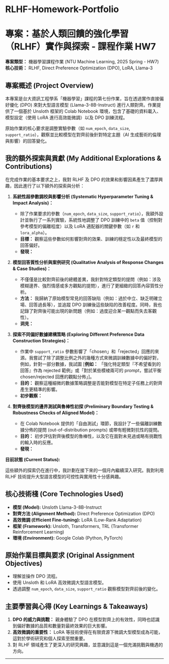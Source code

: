 # RLHF-Homework-Portfolio
# 專案：基於人類回饋的強化學習（RLHF）實作與探索 - 課程作業 HW7

**專案類型：** 機器學習課程作業 (NTU Machine Learning, 2025 Spring - HW7)
**核心技術：** RLHF, Direct Preference Optimization (DPO), LoRA, Llama-3

## 專案概述 (Project Overview)

本專案是台大資訊工程學系「機器學習」課程的第七份作業，旨在透過實作直接偏好優化 (DPO) 來對大型語言模型 (Llama-3-8B-Instruct) 進行人類對齊。作業提供了一個基於 Unsloth 框架的 Colab Notebook 環境，包含了基礎的資料載入、模型設定（使用 LoRA 進行高效能微調）以及 DPO 訓練流程。

原始作業的核心要求是調整實驗參數（如 `num_epoch`, `data_size`, `support_ratio`），觀察並比較模型在對齊前後針對特定主題（AI 生成藝術的倫理與影響）的回答變化。

## 我的額外探索與貢獻 (My Additional Explorations & Contributions)

在完成作業的基本要求之上，我對 RLHF 及 DPO 的效果和影響因素產生了濃厚興趣，因此進行了以下額外的探索與分析：

1.  **系統性超參數調校與影響分析 (Systematic Hyperparameter Tuning & Impact Analysis)：**
    * 除了作業要求的參數（`num_epoch`, `data_size`, `support_ratio`），我額外設計並執行了一系列實驗，系統性地調整了 DPO 訓練中的 `beta` 值（控制對參考模型的偏離程度）以及 LoRA 適配器的關鍵參數（如 `r` 和 `lora_alpha`）。
    * **目標：** 觀察這些參數如何影響對齊的效果、訓練的穩定性以及最終模型的回答偏好。
    * **發現：**

2.  **模型回答質性分析與案例研究 (Qualitative Analysis of Response Changes & Case Studies)：**
    * 不僅僅是比較對齊前後的總體差異，我針對特定類型的提問（例如：涉及模糊邊界、強烈情感或多方觀點的提問），進行了更細緻的回答內容質性分析。
    * **方法：** 我歸納了原始模型常見的回答缺陷（例如：過於中立、缺乏明確立場、回答過長等），並追蹤 DPO 訓練後這些缺陷的改善程度。同時，我也記錄了對齊後可能出現的新問題（例如：過度迎合某一觀點而失去客觀性）。
    * **洞見：** 

3.  **探索不同偏好數據建構策略 (Exploring Different Preference Data Construction Strategies)：**
    * 作業中 `support_ratio` 參數影響了「chosen」和「rejected」回應的來源。我嘗試了除了調整比例之外的幾種方式來微調訓練數據中的偏好對，例如，針對一部分數據，我試圖 [**例如：** 「強化特定類型『不希望看到的回答』作為 rejected 範例」或「對於某些模棱兩可的 prompt，嘗試平衡 chosen/rejected 回應的觀點分佈」]。
    * **目的：** 觀察這種細微的數據策略調整是否能對模型在特定子任務上的對齊產生更精準的影響。
    * **初步觀察：** 

4.  **對齊後模型的邊界測試與魯棒性初探 (Preliminary Boundary Testing & Robustness Checks of Aligned Model)：**
    * 在 Colab Notebook 提供的「自由測試」環節，我設計了一些偏離訓練數據分佈的提問 (out-of-distribution prompts) 或帶有輕微對抗性的提問。
    * **目的：** 初步評估對齊後模型的魯棒性，以及它在面對未見過或略有挑戰性的輸入時的反應。
    * **發現：**
    
**目前狀態 (Current Status):**

這些額外的探索仍在進行中，我計劃在接下來的一個月內繼續深入研究。我對利用 RLHF 技術提升大型語言模型的可控性與實用性十分感興趣。

## 核心技術棧 (Core Technologies Used)

* **模型 (Model):** Unsloth Llama-3-8B-Instruct
* **對齊方法 (Alignment Method):** Direct Preference Optimization (DPO)
* **高效微調 (Efficient Fine-tuning):** LoRA (Low-Rank Adaptation)
* **框架 (Framework):** Unsloth, Transformers, TRL (Transformer Reinforcement Learning)
* **環境 (Environment):** Google Colab (Python, PyTorch)

## 原始作業目標與要求 (Original Assignment Objectives)

* 理解並操作 DPO 流程。
* 使用 Unsloth 和 LoRA 高效微調大型語言模型。
* 透過調整 `num_epoch`, `data_size`, `support_ratio` 觀察模型對齊前後的變化。

## 主要學習與心得 (Key Learnings & Takeaways)

1.  **DPO 的威力與挑戰：** 親身體驗了 DPO 在模型對齊上的有效性，同時也認識到偏好數據的品質和數量對最終效果的巨大影響。
2.  **高效微調的重要性：** LoRA 等技術使得在有限資源下微調大型模型成為可能，這對於學術研究和個人探索至關重要。
3.  對 RLHF 領域產生了更深入的研究興趣，並意識到這是一個充滿挑戰與機遇的方向。

---
